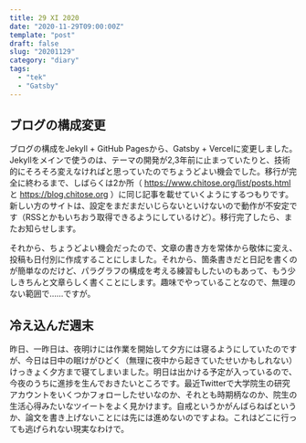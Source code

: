 ```yaml
---
title: 29 XI 2020
date: "2020-11-29T09:00:00Z"
template: "post"
draft: false
slug: "20201129"
category: "diary"
tags:
  - "tek"
  - "Gatsby"
---
```


## ブログの構成変更

ブログの構成をJekyll + GitHub Pagesから、Gatsby + Vercelに変更しました。Jekyllをメインで使うのは、テーマの開発が2,3年前に止まっていたりと、技術的にそろそろ変えなければと思っていたのでちょうどよい機会でした。移行が完全に終わるまで、しばらくは2か所（ https://www.chitose.org/list/posts.html と https://blog.chitose.org ）に同じ記事を載せていくようにするつもりです。新しい方のサイトは、設定をまだまだいじらないといけないので動作が不安定です（RSSとかもいちおう取得できるようにしているけど）。移行完了したら、またお知らせします。

それから、ちょうどよい機会だったので、文章の書き方を常体から敬体に変え、投稿も日付別に作成することにしました。それから、箇条書きだと日記を書くのが簡単なのだけど、パラグラフの構成を考える練習もしたいのもあって、もう少しきちんと文章らしく書くことにします。趣味でやっていることなので、無理のない範囲で……ですが。

## 冷え込んだ週末

昨日、一昨日は、夜明けには作業を開始して夕方には寝るようにしていたのですが、今日は日中の眠けがひどく（無理に夜中から起きていたせいかもしれない）けっきょく夕方まで寝てしまいました。明日は出かける予定が入っているので、今夜のうちに進捗を生んでおきたいところです。最近Twitterで大学院生の研究アカウントをいくつかフォローしたせいなのか、それとも時期柄なのか、院生の生活心得みたいなツイートをよく見かけます。自戒というかがんばらねばというか、論文を書き上げないことには先には進めないのですよね。これはどこに行っても逃げられない現実なわけで。
